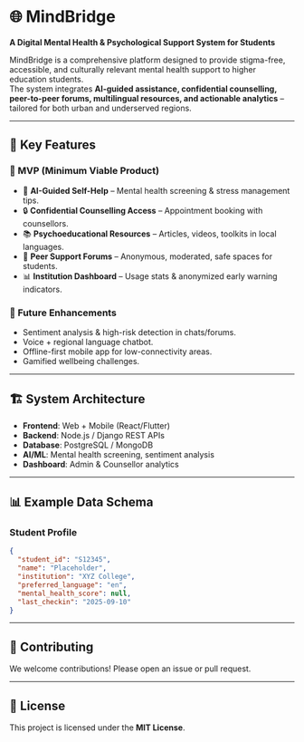 # 🌐 MindBridge
**A Digital Mental Health & Psychological Support System for Students**

MindBridge is a comprehensive platform designed to provide stigma-free, accessible, and culturally relevant mental health support to higher education students.  
The system integrates **AI-guided assistance, confidential counselling, peer-to-peer forums, multilingual resources, and actionable analytics** – tailored for both urban and underserved regions.

---

## 🚀 Key Features
### 🎯 MVP (Minimum Viable Product)
- 🤖 **AI-Guided Self-Help** – Mental health screening & stress management tips.  
- 🔒 **Confidential Counselling Access** – Appointment booking with counsellors.  
- 📚 **Psychoeducational Resources** – Articles, videos, toolkits in local languages.  
- 👥 **Peer Support Forums** – Anonymous, moderated, safe spaces for students.  
- 📊 **Institution Dashboard** – Usage stats & anonymized early warning indicators.  

### 🔮 Future Enhancements
- Sentiment analysis & high-risk detection in chats/forums.  
- Voice + regional language chatbot.  
- Offline-first mobile app for low-connectivity areas.  
- Gamified wellbeing challenges.  

---

## 🏗️ System Architecture
- **Frontend**: Web + Mobile (React/Flutter)  
- **Backend**: Node.js / Django REST APIs  
- **Database**: PostgreSQL / MongoDB  
- **AI/ML**: Mental health screening, sentiment analysis  
- **Dashboard**: Admin & Counsellor analytics  

---

## 📊 Example Data Schema
### Student Profile
```json
{
  "student_id": "S12345",
  "name": "Placeholder",
  "institution": "XYZ College",
  "preferred_language": "en",
  "mental_health_score": null,
  "last_checkin": "2025-09-10"
}
```

---
## 🤝 Contributing
We welcome contributions! Please open an issue or pull request.  

---

## 📜 License
This project is licensed under the **MIT License**.
